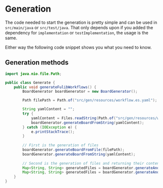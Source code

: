 # Generation

The code needed to start the generation is pretty simple and can be used in `src/main/java` or `src/test/java`. That
only depends upon if you added the dependency for `implementation` or `testImplementation`, the usage is the same.

Either way the following code snippet shows you what you need to know.

## Generation methods

```java
import java.nio.file.Path;

public class Generate {
    public void generateFulibWorkflows() {
        BoardGenerator boardGenerator = new BoardGenerator();

        Path filePath = Path.of("src/gen/resources/workflow.es.yaml"); // Path to the es.yaml file

        String yamlContent = "";
        try {
            yamlContent = Files.readString(Path.of("src/gen/resources/workflow.es.yaml"));
            boardGenerator.generateBoardFromString(yamlContent);
        } catch (IOException e) {
            e.printStackTrace();
        }
        
        // First is the generation of files
        boardGenerator.generateBoardFromFile(filePath);
        boardGenerator.generateBoardFromString(yamlContent);
        
        // Second is the generation of files and returning their content
        Map<String, String> generatedFiles = boardGenerator.generateAndReturnHTMLsFromFile(yamlContent);
        Map<String, String> generatedFiles = boardGenerator.generateAndReturnHTMLsFromString(yamlContent);
    }
}
```